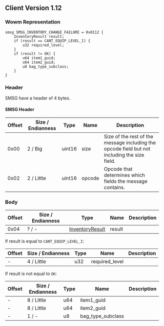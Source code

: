 ## Client Version 1.12

### Wowm Representation
```rust,ignore
smsg SMSG_INVENTORY_CHANGE_FAILURE = 0x0112 {
    InventoryResult result;
    if (result == CANT_EQUIP_LEVEL_I) {
        u32 required_level;
    }
    if (result != OK) {
        u64 item1_guid;
        u64 item2_guid;
        u8 bag_type_subclass;
    }
}
```
### Header
SMSG have a header of 4 bytes.

#### SMSG Header
| Offset | Size / Endianness | Type   | Name   | Description |
| ------ | ----------------- | ------ | ------ | ----------- |
| 0x00   | 2 / Big           | uint16 | size   | Size of the rest of the message including the opcode field but not including the size field.|
| 0x02   | 2 / Little        | uint16 | opcode | Opcode that determines which fields the message contains.|
### Body
| Offset | Size / Endianness | Type | Name | Description |
| ------ | ----------------- | ---- | ---- | ----------- |
| 0x04 | ? / - | [InventoryResult](inventoryresult.md) | result |  |

If result is equal to `CANT_EQUIP_LEVEL_I`:

| Offset | Size / Endianness | Type | Name | Description |
| ------ | ----------------- | ---- | ---- | ----------- |
| - | 4 / Little | u32 | required_level |  |

If result is not equal to `OK`:

| Offset | Size / Endianness | Type | Name | Description |
| ------ | ----------------- | ---- | ---- | ----------- |
| - | 8 / Little | u64 | item1_guid |  |
| - | 8 / Little | u64 | item2_guid |  |
| - | 1 / - | u8 | bag_type_subclass |  |
